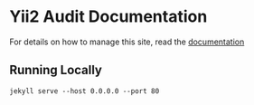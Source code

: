 # Yii2 Audit Documentation

For details on how to manage this site, read the [documentation](http://jekyllrb.com/)

## Running Locally

```
jekyll serve --host 0.0.0.0 --port 80
```